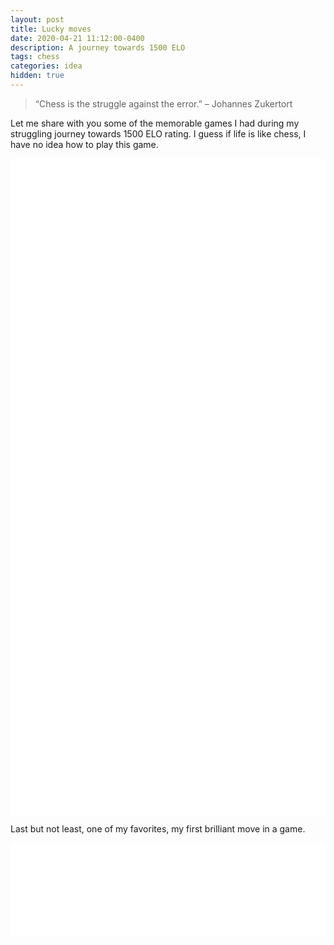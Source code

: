 ```yaml
---
layout: post
title: Lucky moves
date: 2020-04-21 11:12:00-0400
description: A journey towards 1500 ELO
tags: chess
categories: idea
hidden: true
---
```



>  “Chess is the struggle against the error.” – Johannes Zukertort

Let me share with you some of the memorable games I had during my struggling journey towards 1500 ELO rating. I guess if life is like chess, I have no idea how to play this game.

<iframe id="6933666" allowtransparency="true" frameborder="0" style="width:100%;border:none;" src="//www.chess.com/emboard?id=6933666"></iframe><script>window.addEventListener("message",e=>{e['data']&&"6933666"===e['data']['id']&&document.getElementById(`${e['data']['id']}`)&&(document.getElementById(`${e['data']['id']}`).style.height=`${e['data']['frameHeight']+30}px`)});</script>

<iframe id="6936506" allowtransparency="true" frameborder="0" style="width:100%;border:none;" src="//www.chess.com/emboard?id=6936506"></iframe><script>window.addEventListener("message",e=>{e['data']&&"6936506"===e['data']['id']&&document.getElementById(`${e['data']['id']}`)&&(document.getElementById(`${e['data']['id']}`).style.height=`${e['data']['frameHeight']+30}px`)});</script>


<iframe id="6933638" allowtransparency="true" frameborder="0" style="width:100%;border:none;" src="//www.chess.com/emboard?id=6933638"></iframe><script>window.addEventListener("message",e=>{e['data']&&"6933638"===e['data']['id']&&document.getElementById(`${e['data']['id']}`)&&(document.getElementById(`${e['data']['id']}`).style.height=`${e['data']['frameHeight']+30}px`)});</script>


<iframe id="6933622" allowtransparency="true" frameborder="0" style="width:100%;border:none;" src="//www.chess.com/emboard?id=6933622"></iframe><script>window.addEventListener("message",e=>{e['data']&&"6933622"===e['data']['id']&&document.getElementById(`${e['data']['id']}`)&&(document.getElementById(`${e['data']['id']}`).style.height=`${e['data']['frameHeight']+30}px`)});</script>


<iframe id="6933630" allowtransparency="true" frameborder="0" style="width:100%;border:none;" src="//www.chess.com/emboard?id=6933630"></iframe><script>window.addEventListener("message",e=>{e['data']&&"6933630"===e['data']['id']&&document.getElementById(`${e['data']['id']}`)&&(document.getElementById(`${e['data']['id']}`).style.height=`${e['data']['frameHeight']+30}px`)});</script>


<iframe id="6933490" allowtransparency="true" frameborder="0" style="width:100%;border:none;" src="//www.chess.com/emboard?id=6933490"></iframe><script>window.addEventListener("message",e=>{e['data']&&"6933490"===e['data']['id']&&document.getElementById(`${e['data']['id']}`)&&(document.getElementById(`${e['data']['id']}`).style.height=`${e['data']['frameHeight']+30}px`)});</script>

<iframe id="6936284" allowtransparency="true" frameborder="0" style="width:100%;border:none;" src="//www.chess.com/emboard?id=6936284"></iframe><script>window.addEventListener("message",e=>{e['data']&&"6936284"===e['data']['id']&&document.getElementById(`${e['data']['id']}`)&&(document.getElementById(`${e['data']['id']}`).style.height=`${e['data']['frameHeight']+30}px`)});</script>

Last but not least, one of my favorites, my first brilliant move in a game. 

<iframe id="6933730" allowtransparency="true" frameborder="0" style="width:100%;border:none;" src="//www.chess.com/emboard?id=6933730"></iframe><script>window.addEventListener("message",e=>{e['data']&&"6933730"===e['data']['id']&&document.getElementById(`${e['data']['id']}`)&&(document.getElementById(`${e['data']['id']}`).style.height=`${e['data']['frameHeight']+30}px`)});</script>





